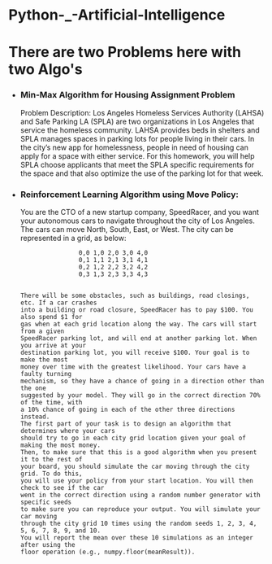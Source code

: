 # Python-_-Artificial-Intelligence

<h1>There are two Problems here with two Algo's</h1>
<ul>
  <li><h3>Min-Max Algorithm for Housing Assignment Problem</h3>
    Problem Description: Los Angeles Homeless Services Authority (LAHSA) and Safe Parking LA (SPLA) are
    two organizations in Los Angeles that service the homeless community. LAHSA
    provides beds in shelters and SPLA manages spaces in parking lots for people living
    in their cars. In the city’s new app for homelessness, people in need of housing can
    apply for a space with either service. For this homework, you will help SPLA choose
    applicants that meet the SPLA specific requirements for the space and that also
    optimize the use of the parking lot for that week.
    </li>
  <li>
    <h3>Reinforcement Learning Algorithm using Move Policy:</h3>
        You are the CTO of a new startup company, SpeedRacer, and you want your
        autonomous cars to navigate throughout the city of Los Angeles. The cars can move
        North, South, East, or West. The city can be represented in a grid, as below:
        
                    0,0 1,0 2,0 3,0 4,0
                    0,1 1,1 2,1 3,1 4,1
                    0,2 1,2 2,2 3,2 4,2
                    0,3 1,3 2,3 3,3 4,3
      
     
    There will be some obstacles, such as buildings, road closings, etc. If a car crashes
    into a building or road closure, SpeedRacer has to pay $100. You also spend $1 for
    gas when at each grid location along the way. The cars will start from a given
    SpeedRacer parking lot, and will end at another parking lot. When you arrive at your
    destination parking lot, you will receive $100. Your goal is to make the most
    money over time with the greatest likelihood. Your cars have a faulty turning
    mechanism, so they have a chance of going in a direction other than the one
    suggested by your model. They will go in the correct direction 70% of the time, with
    a 10% chance of going in each of the other three directions instead.
    The first part of your task is to design an algorithm that determines where your cars
    should try to go in each city grid location given your goal of making the most money.
    Then, to make sure that this is a good algorithm when you present it to the rest of
    your board, you should simulate the car moving through the city grid. To do this,
    you will use your policy from your start location. You will then check to see if the car
    went in the correct direction using a random number generator with specific seeds
    to make sure you can reproduce your output. You will simulate your car moving
    through the city grid 10 times using the random seeds 1, 2, 3, 4, 5, 6, 7, 8, 9, and 10.
    You will report the mean over these 10 simulations as an integer after using the
    floor operation (e.g., numpy.floor(meanResult)).
  </li>
</ul>
